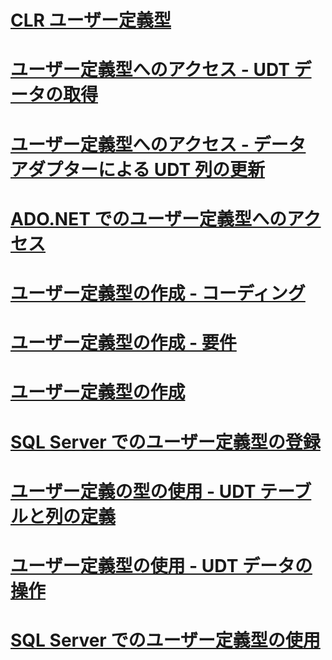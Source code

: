 # [CLR ユーザー定義型](clr-user-defined-types.md)
# [ユーザー定義型へのアクセス - UDT データの取得](accessing-user-defined-types-retrieving-udt-data.md)
# [ユーザー定義型へのアクセス - データ アダプターによる UDT 列の更新](accessing-user-defined-types-updating-udt-columns-with-dataadapters.md)
# [ADO.NET でのユーザー定義型へのアクセス](accessing-user-defined-types-in-ado-net.md)
# [ユーザー定義型の作成 - コーディング](creating-user-defined-types-coding.md)
# [ユーザー定義型の作成 - 要件](creating-user-defined-types-requirements.md)
# [ユーザー定義型の作成](creating-user-defined-types.md)
# [SQL Server でのユーザー定義型の登録](registering-user-defined-types-in-sql-server.md)
# [ユーザー定義の型の使用 - UDT テーブルと列の定義](working-with-user-defined-types-defining-udt-tables-and-columns.md)
# [ユーザー定義型の使用 - UDT データの操作](working-with-user-defined-types-manipulating-udt-data.md)
# [SQL Server でのユーザー定義型の使用](working-with-user-defined-types-in-sql-server.md)
